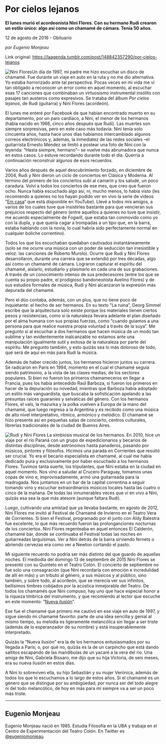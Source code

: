 # Por cielos lejanos

**El lunes murió el acordeonista Nini Flores. Con su hermano Rudi crearon un estilo único: algo así como un chamamé de cámara. Tenía 50 años.**

12 de agosto de 2016 - Obituario

_por Eugenio Monjeau_

Link original: https://laagenda.tumblr.com/post/148842357290/por-cielos-lejanos

![Nini Flores](https://64.media.tumblr.com/dc83e1544e92413334e802e64678d196/tumblr_inline_pk0gwoEt5C1t6q87u_500.jpg)Un día de 1997, mi padre me hizo escuchar un disco de chamamé. Fue durante un viaje en auto en la ruta y no me dio alternativa. Yo estaba horrorizado ante tal perspectiva. Pocas veces en mi vida me vi tan obligado a reconocer un error como en aquel momento, al escuchar esas 17 canciones que combinaban un virtuosismo instrumental insólito con pasajes tan austeros como expresivos. Se trataba del álbum *Por cielos lejanos*, de Rudi (guitarra) y Nini Flores (acordeón).

El lunes me enteré por Facebook de que habían encontrado muerto en su departamento, por un paro cardíaco, a Nini, el menor de los hermanos (había nacido en 1966, cinco años después que Rudi). Las muertes son siempre sorpresivas, pero en este caso más todavía: Nini tenía solo cincuenta años, hasta hace unos días habíamos intercambiado algunos correos electrónicos y, además, la inmediatez de las redes sociales –el guitarrista Ernesto Méndez se limitó a postear una foto de Nini con la leyenda: “Hasta siempre, hermano"– se vuelve más abrumadora que nunca en estos casos. Lo estuve recordando durante todo el día. Querría a continuación reconstruir algunos de esos recuerdos.

Varios años después de aquel descubrimiento forzado, en diciembre de 2004, Rudi y Nini dieron un ciclo de conciertos en Clásica y Moderna. Al término del primero de los conciertos subí al camarín y los saludé, un poco caradura. Volví a todos los conciertos de ese mes, que creo que fueron ocho. Nunca había escuchado algo así, ni, mucho menos, lo había visto (les recomiendo a quienes no los hayan podido ver en vivo la serie de videos ”[Em casa](https://www.youtube.com/watch?v=p8xykpMmKCw&list=PLSX0WCWBJYAA5mnTDJ8nLF_rH7JHXR4xU)“ que está disponible en YouTube). Llevé a todos mis amigos, a varios de los cuales tuve que insistirles bastante para que vencieran sus prejuicios respecto del género (entre aquellos a quienes no tuve que insistir, me acuerdo especialmente de Fogwill, que estaba tan conmovido como yo con la dupla, y que quería cagar a trompadas a un tipo que, en la barra, estaba hablando con la novia, lo cual habría sido perfectamente normal en cualquier boliche correntino).

Todos los que los escuchaban quedaban cautivados instantáneamente (solo se me ocurre una música con un poder de seducción tan irresistible y veloz: las canciones de Roberto Murolo). Ocurre que Rudi y Nini Flores desarrollaron, durante una carrera que se extendió por tres décadas, algo así como un chamamé de cámara. Lograron capturar el espíritu del chamamé, aislarlo, estudiarlo y plasmarlo en cada una de sus grabaciones. A través de un conocimiento intenso de sus predecesores (entre los que se cuenta su propio padre, el prodigioso bandoneonista Avelino Flores) y de sus estudios formales de música, Rudi y Nini alcanzaron la expresión más depurada del chamamé.

Pero el dúo contaba, además, con un plus, que no tiene poco de inquietante: el hecho de ser hermanos. En su texto "La ruina”, Georg Simmel escribe que la arquitectura solo existe porque los materiales tienen ciertos pesos y resistencias, como si la naturaleza llevara adelante el plan diseñado por el alma humana con sus propias fuerzas, como “cuando guiamos a una persona para que realice nuestra propia voluntad a través de la suya”. Me pregunto si al escuchar a dos hermanos que hacen música de un modo tan sublime y tan evidentemente inalcanzable no estamos ante una manipulación igualmente sutil y exitosa de la naturaleza por parte del espíritu. Me pregunto también, y esto quizás sea lo más doloroso de todo, qué será de aquí en más para Rudi la música.

Además de haber crecido juntos, los hermanos hicieron juntos su carrera. Se radicaron en París en 1994, momento en el cual el chamamé seguía siendo patrimonio, a la vista de las clases medias, de los sectores populares. Si bien no fueron los primeros chamameceros en llegar a Francia, pues los había antecedido Raúl Barboza, sí fueron los primeros en hacer de la depuración su novedad, mientras que Barboza había adoptado un estilo más vanguardista, que buscaba la sofisticación apelando a las presuntas raíces guaraníes y selváticas del género. Con los hermanos Flores, el vals, la mazurka y la polka vuelven a Europa de la mano del chamamé, que luego regresa a la Argentina y es recibido como una música de alto nivel interpretativo, rítmico, armónico y melódico. El chamamé se hizo presente así en pequeñas salas de concierto, centros culturales, librerías tradicionales de la ciudad de Buenos Aires.

![Rudi y Nini Flores](https://64.media.tumblr.com/63acb18a27cbb4edb4a67a2e4f377729/tumblr_inline_pk0gwpV9zK1t6q87u_500.jpg) La simbiosis musical de los hermanos. En 2010, hice un viaje por el río Paraná con un grupo de expedicionarios y becarios de distintas disciplinas, desde astrónomos hasta panaderos, pasando por músicos, pintores y filósofos. Hicimos una parada en Corrientes que resultó ser crucial. Yo era el becario especialista en chamamé, al cual me había dedicado pura y exclusivamente por haber escuchado a los hermanos Flores. Tuvimos tanta suerte, los tripulantes, que Nini estaba en la ciudad en aquel momento. Nos vino a saludar al Crucero Paraguay, tomamos unas copas de vino e, improvisadamente, armó una guitarreada para la madrugada. Nos juntamos en un bar de la capital correntina a seguir tomando vino y escuchar extraordinarios músicos locales hasta las cuatro o cinco de la mañana. De todas las innumerables veces que vi en vivo a Nini, quizás esa sea la que más atesore (aunque faltara Rudi).

Luego, cultivando una amistad que ya llevaba bastante, en agosto de 2012, Nini Flores me invitó al Festival de Chamamé de Invierno en el Teatro Vera de Corrientes. Si bien el Festival, programado por él junto con Aldy Balestra fue excelente, lo que más recuerdo fueron las prolonganciones nocturnas de los conciertos. Nini Flores regenteaba en aquel entonces El Calderón, chamamé bar, donde se continuaba el Festival todas las noches en guitarreadas larguísimas. Ver a Nini detrás de la barra sirviendo fernets o abriendo cervezas era como ver a Newton cortando el pasto.

Mi siguiente recuerdo no podría ser más distinto del que guardo de aquellas noches. El mediodía del domingo 13 de septiembre de 2015 Nini Flores se presentó con su Quinteto en el Teatro Colón. El concierto de septiembre no fue solo una consagración (que Nini recordaría con emoción e incredulidad de allí en más) y un tributo al género, a sus músicos y al público, sino también, y sobre todo, al acordeón, que se merecía ver sus infinitos, bellísimos timbres cobijados por la acústica inmejorable del Teatro. De todos los chamamés que Nini compuso, hay uno que hace especial honor a la riqueza tímbrica del instrumento, y que recomiendo al lector que escuche en este momento: “[Nueva ilusión](https://youtu.be/hKafHZdEzMw)”.

Ese fue el chamamé que primero me cautivó en ese viaje en auto de 1997, y sigue siendo mi chamamé favorito: parte de una idea sencilla y genial al mismo tiempo, su melodía es ligeramente melancólica sin llegar a ser triste (además de lo esperanzador de su nombre) y está insuperablemente interpretado.

Quizás la “Nueva ilusión” era la de los hermanos entusiasmados por su llegada a París; o, por qué no, quizás es la de un carpincho que está dando saltitos escapando de las mandíbulas de un yacaré a la vera del río. Una amiga de Nini, Gabriela Bissaro, me dijo que su hija Victoria, de seis meses, era su nueva ilusión en estos días.

A Nini lo sobreviven ella, su hijo Sebastián y su mujer Verónica, además de todos los que lo escuchamos a lo largo de estos años. Si el chamamé es un género que se distingue por su ambigüedad, por nunca ser del todo alegre ni del todo melancólico, de hoy en más para mí siempre va a ser un poco más triste.

  




---

 Eugenio Monjeau
----------------

 Eugenio Monjeau nació en 1985. Estudia Filosofía en la UBA y trabaja en el Centro de Experimentación del Teatro Colón. En Twitter es [@eugeniomonjeau](https://twitter.com/eugeniomonjeau). 

